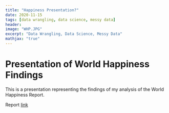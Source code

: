 ```yaml
---
title: "Happiness Presentation?"
date: 2020-11-15
tags: [data wrangling, data science, messy data]
header:
image: "WHP.JPG"
excerpt: "Data Wrangling, Data Science, Messy Data"
mathjax: "true"
---
```


# Presentation of World Happiness Findings

This is a presentation representing the findings of my analysis of the World Happiness Report.

Report [link](https://github.com/cbradway72/cbradway72.github.io/blob/master/Happiest%20Place%20on%20Earth%20Paper.pdf)



